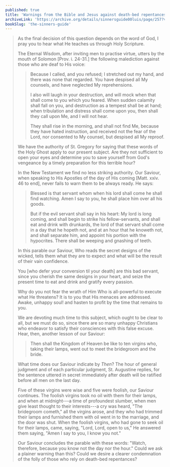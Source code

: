 ```yaml
---
published: true
title: 'Warnings from the Bible and Jesus against death-bed repentances'
archiveLink: 'https://archive.org/details/sinnersguide00luis/page/257?view=theater'
bookSlug: 'the-sinners-guide'
---
```


> As the final decision of this question depends on the word of God, I pray you to hear what He teaches us through Holy Scripture.
> 
> The Eternal Wisdom, after inviting men to practise virtue, utters by the mouth of Solomon [Prov. i. 24-31.] the following malediction against those who are deaf to His voice:
> 
>> Because I called, and you refused; I stretched out my hand, and there was none that regarded. You have despised all My counsels, and have neglected My reprehensions.
>>
>> I also will laugh in your destruction, and will mock when that shall come to you which you feared. When sudden calamity shall fall on you, and destruction as a tempest shall be at hand; when tribulation and distress shall come upon you, then shall they call upon Me, and I will not hear.
>>
>> They shall rise in the morning, and shall not find Me, because they have hated instruction, and received not the fear of the Lord, nor consented to My counsel, but despised all My reproof.
> 
> We have the authority of St. Gregory for saying that these words of the Holy Ghost apply to our present subject. Are they not sufficient to open your eyes and determine you to save yourself from God's vengeance by a timely preparation for this terrible hour?
>
> In the New Testament we find no less striking authority. Our Saviour, when speaking to His Apostles of the day of His coming [Matt. xxiv. 46 to end], never fails to warn them to be always ready. He says:
>
>> Blessed is that servant whom when his lord shall come he shall find watching. Amen I say to you, he shall place him over all his goods.
>>
>> But if the evil servant shall say in his heart: My lord is long coming, and shall begin to strike his fellow-servants, and shall eat and drink with drunkards, the lord of that servant shall come in a day that he hopeth not, and at an hour that he knoweth not, and shall separate him, and appoint his portion with the hypocrites. There shall be weeping and gnashing of teeth.
> 
> In this parable our Saviour, Who reads the secret designs of the wicked, tells them what they are to expect and what will be the result of their vain confidence.
> 
> You [who defer your conversion til your death] are this bad servant, since you cherish the same designs in your heart, and seize the present time to eat and drink and gratify every passion.
> 
> Why do you not fear the wrath of Him Who is all-powerful to execute what He threatens? It is to you that His menaces are addressed. Awake, unhappy soul! and hasten to profit by the time that remains to you.
>
> We are devoting much time to this subject, which ought to be clear to all, but we must do so, since there are so many unhappy Christians who endeavor to satisfy their consciences with this false excuse. Hear, then, another lesson of our Saviour:
> 
>> Then shall the Kingdom of Heaven be like to ten virgins who, taking their lamps, went out to meet the bridegroom and the bride.
>
> What time does our Saviour indicate by *Then*? The hour of general judgment and of each particular judgment, St. Augustine replies, for the sentence uttered in secret immediately after death will be ratified before all men on the last day.
> 
> Five of these virgins were wise and five were foolish, our Saviour continues. The foolish virgins took no oil with them for their lamps, and when at midnight---a time of profoundest slumber, when men give least thought to their interests---a cry was heard, "The bridegroom cometh," all the virgins arose, and they who had trimmed their lamps and furnished them with oil went in to the marriage, and the door was shut. When the foolish virgins, who had gone to seek oil for their lamps, came, saying, "Lord, Lord, open to us," He answered them saying, "Amen I say to you, I know you not."
> 
> Our Saviour concludes the parable with these words: "Watch, therefore, because you know not the day nor the hour." Could we ask a plainer warning than this? Could we desire a clearer condemnation of the folly of those who rely on death-bed repentances?
